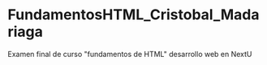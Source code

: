 # FundamentosHTML_Cristobal_Madariaga
Examen final de curso "fundamentos de HTML" desarrollo web en NextU
